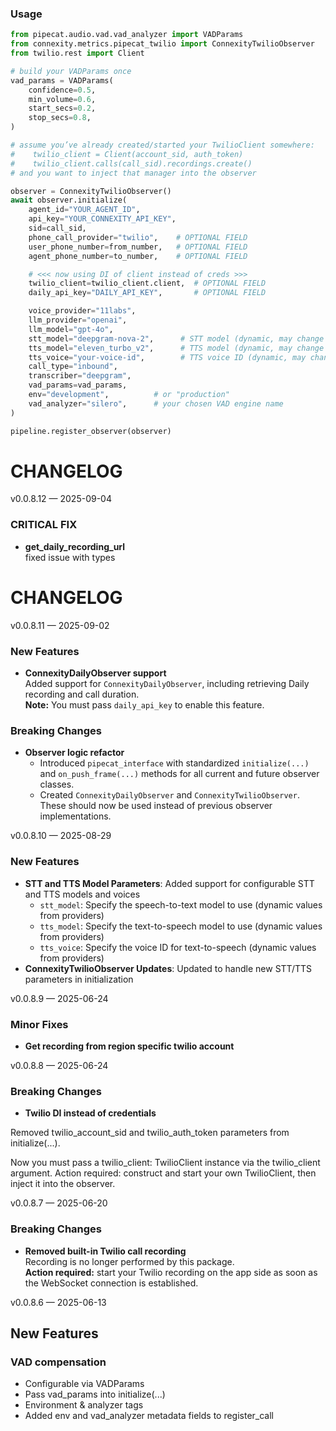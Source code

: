 ### Usage

```python
from pipecat.audio.vad.vad_analyzer import VADParams
from connexity.metrics.pipecat_twilio import ConnexityTwilioObserver
from twilio.rest import Client

# build your VADParams once
vad_params = VADParams(
    confidence=0.5,
    min_volume=0.6,
    start_secs=0.2,
    stop_secs=0.8,
)

# assume you’ve already created/started your TwilioClient somewhere:
#    twilio_client = Client(account_sid, auth_token)
#    twilio_client.calls(call_sid).recordings.create()
# and you want to inject that manager into the observer

observer = ConnexityTwilioObserver()
await observer.initialize(
    agent_id="YOUR_AGENT_ID",
    api_key="YOUR_CONNEXITY_API_KEY",
    sid=call_sid,
    phone_call_provider="twilio",    # OPTIONAL FIELD
    user_phone_number=from_number,   # OPTIONAL FIELD
    agent_phone_number=to_number,    # OPTIONAL FIELD

    # <<< now using DI of client instead of creds >>>
    twilio_client=twilio_client.client,  # OPTIONAL FIELD
    daily_api_key="DAILY_API_KEY",       # OPTIONAL FIELD

    voice_provider="11labs",
    llm_provider="openai",
    llm_model="gpt-4o",
    stt_model="deepgram-nova-2",      # STT model (dynamic, may change with provider updates)
    tts_model="eleven_turbo_v2",      # TTS model (dynamic, may change with provider updates)
    tts_voice="your-voice-id",        # TTS voice ID (dynamic, may change with provider updates)
    call_type="inbound",
    transcriber="deepgram",
    vad_params=vad_params,
    env="development",          # or "production"
    vad_analyzer="silero",      # your chosen VAD engine name
)

pipeline.register_observer(observer)
```

# CHANGELOG

v0.0.8.12 — 2025-09-04

### CRITICAL FIX

- **get_daily_recording_url**  
  fixed issue with types


# CHANGELOG

v0.0.8.11 — 2025-09-02

### New Features

- **ConnexityDailyObserver support**  
  Added support for `ConnexityDailyObserver`, including retrieving Daily recording and call duration.  
  **Note:** You must pass `daily_api_key` to enable this feature.

### Breaking Changes

- **Observer logic refactor**  
  - Introduced `pipecat_interface` with standardized `initialize(...)` and `on_push_frame(...)` methods for all current and future observer classes.  
  - Created `ConnexityDailyObserver` and `ConnexityTwilioObserver`. These should now be used instead of previous observer implementations.

v0.0.8.10 — 2025-08-29

### New Features

- **STT and TTS Model Parameters**: Added support for configurable STT and TTS models and voices
  - `stt_model`: Specify the speech-to-text model to use (dynamic values from providers)
  - `tts_model`: Specify the text-to-speech model to use (dynamic values from providers)
  - `tts_voice`: Specify the voice ID for text-to-speech (dynamic values from providers)
- **ConnexityTwilioObserver Updates**: Updated to handle new STT/TTS parameters in initialization

v0.0.8.9 — 2025-06-24

### Minor Fixes

- **Get recording from region specific twilio account**

v0.0.8.8 — 2025-06-24

### Breaking Changes

- **Twilio DI instead of credentials**

Removed twilio_account_sid and twilio_auth_token parameters from initialize(...).

Now you must pass a twilio_client: TwilioClient instance via the twilio_client argument.
Action required: construct and start your own TwilioClient, then inject it into the observer.

v0.0.8.7 — 2025-06-20

### Breaking Changes

- **Removed built-in Twilio call recording**  
  Recording is no longer performed by this package.  
  **Action required:** start your Twilio recording on the app side as soon as the WebSocket connection is established.

v0.0.8.6 — 2025-06-13

## New Features

### VAD compensation

- Configurable via VADParams
- Pass vad_params into initialize(...)
- Environment & analyzer tags
- Added env and vad_analyzer metadata fields to register_call
